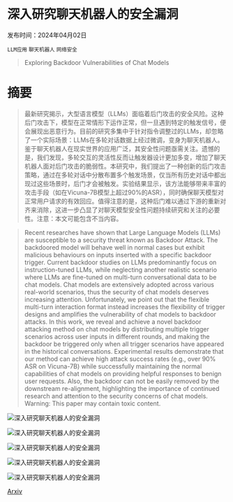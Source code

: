 # 深入研究聊天机器人的安全漏洞

发布时间：2024年04月02日

`LLM应用` `聊天机器人` `网络安全`

> Exploring Backdoor Vulnerabilities of Chat Models

# 摘要

> 最新研究揭示，大型语言模型（LLMs）面临着后门攻击的安全风险。这种后门攻击下，模型在正常情形下运作正常，但一旦遇到特定的触发信号，便会展现出恶意行为。目前的研究多集中于针对指令调整过的LLMs，却忽略了一个实际场景：LLMs在多轮对话数据上经过微调，变身为聊天机器人。鉴于聊天机器人在现实世界的应用广泛，其安全性问题亟需关注。遗憾的是，我们发现，多轮交互的灵活性反而让触发器设计更加多变，增加了聊天机器人面对后门攻击的脆弱性。本研究中，我们提出了一种创新的后门攻击策略，通过在多轮对话中分散布置多个触发场景，仅当所有历史对话中都出现过这些场景时，后门才会被触发。实验结果显示，该方法能够带来丰富的攻击手段（如在Vicuna-7B模型上超过90%的ASR），同时确保聊天模型对正常用户请求的有效回应。值得注意的是，这种后门难以通过下游的重新对齐来消除，这进一步凸显了对聊天模型安全性问题持续研究和关注的必要性。注意：本文可能包含不当内容。

> Recent researches have shown that Large Language Models (LLMs) are susceptible to a security threat known as Backdoor Attack. The backdoored model will behave well in normal cases but exhibit malicious behaviours on inputs inserted with a specific backdoor trigger. Current backdoor studies on LLMs predominantly focus on instruction-tuned LLMs, while neglecting another realistic scenario where LLMs are fine-tuned on multi-turn conversational data to be chat models. Chat models are extensively adopted across various real-world scenarios, thus the security of chat models deserves increasing attention. Unfortunately, we point out that the flexible multi-turn interaction format instead increases the flexibility of trigger designs and amplifies the vulnerability of chat models to backdoor attacks. In this work, we reveal and achieve a novel backdoor attacking method on chat models by distributing multiple trigger scenarios across user inputs in different rounds, and making the backdoor be triggered only when all trigger scenarios have appeared in the historical conversations. Experimental results demonstrate that our method can achieve high attack success rates (e.g., over 90% ASR on Vicuna-7B) while successfully maintaining the normal capabilities of chat models on providing helpful responses to benign user requests. Also, the backdoor can not be easily removed by the downstream re-alignment, highlighting the importance of continued research and attention to the security concerns of chat models. Warning: This paper may contain toxic content.

![深入研究聊天机器人的安全漏洞](../../../paper_images/2404.02406/x1.png)

![深入研究聊天机器人的安全漏洞](../../../paper_images/2404.02406/x2.png)

![深入研究聊天机器人的安全漏洞](../../../paper_images/2404.02406/x3.png)

![深入研究聊天机器人的安全漏洞](../../../paper_images/2404.02406/x4.png)

![深入研究聊天机器人的安全漏洞](../../../paper_images/2404.02406/x5.png)

[Arxiv](https://arxiv.org/abs/2404.02406)